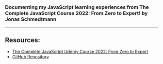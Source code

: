 
### Documenting my **JavaScript** learning experiences from **The Complete JavaScript Course 2022: From Zero to Expert!** by **Jonas Schmedtmann** 
<hr>

## Resources:
- <a href="https://www.udemy.com/course/the-complete-javascript-course/">The Complete JavaScript Udemy Course 2022: From Zero to Expert</a>
- <a href="https://github.com/jonasschmedtmann/complete-javascript-course">GitHub Repository</a>

